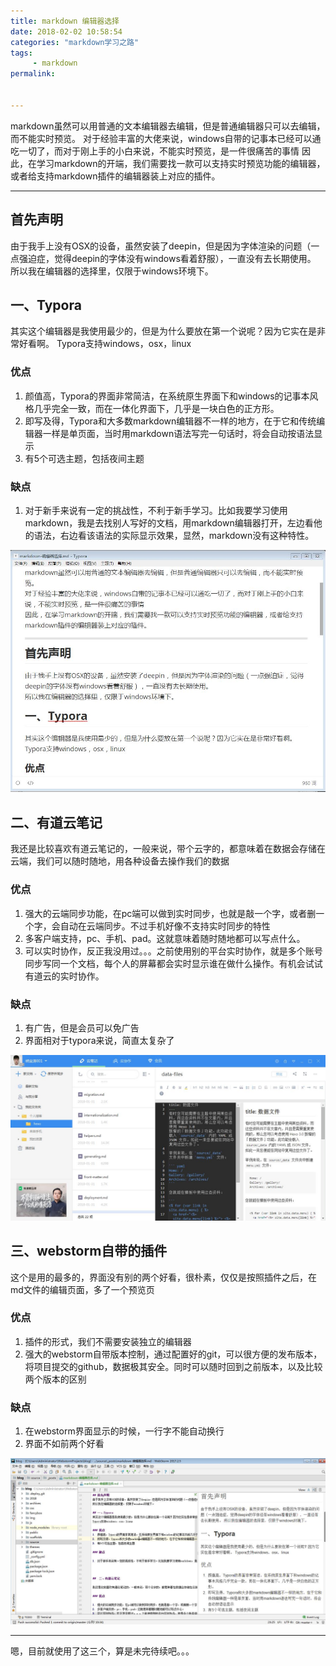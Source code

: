 ```yaml
---
title: markdown 编辑器选择
date: 2018-02-02 10:58:54
categories: "markdown学习之路"
tags:
     - markdown
permalink: 


---
```

markdown虽然可以用普通的文本编辑器去编辑，但是普通编辑器只可以去编辑，而不能实时预览。
对于经验丰富的大佬来说，windows自带的记事本已经可以通吃一切了，而对于刚上手的小白来说，不能实时预览，是一件很痛苦的事情
因此，在学习markdown的开端，我们需要找一款可以支持实时预览功能的编辑器，或者给支持markdown插件的编辑器装上对应的插件。

<!-- more -->

---
## 首先声明
由于我手上没有OSX的设备，虽然安装了deepin，但是因为字体渲染的问题（一点强迫症，觉得deepin的字体没有windows看着舒服），一直没有去长期使用。
所以我在编辑器的选择里，仅限于windows环境下。

## 一、Typora
其实这个编辑器是我使用最少的，但是为什么要放在第一个说呢？因为它实在是非常好看啊。
Typora支持windows，osx，linux

### 优点
1. 颜值高，Typora的界面非常简洁，在系统原生界面下和windows的记事本风格几乎完全一致，而在一体化界面下，几乎是一块白色的正方形。
2. 即写及得，Typora和大多数markdown编辑器不一样的地方，在于它和传统编辑器一样是单页面，当时用markdown语法写完一句话时，将会自动按语法显示
3. 有5个可选主题，包括夜间主题 

### 缺点

1. 对于新手来说有一定的挑战性，不利于新手学习。比如我要学习使用markdown，我是去找别人写好的文档，用markdown编辑器打开，左边看他的语法，右边看该语法的实际显示效果，显然，markdown没有这种特性。

![](https://github.com/hujintao0309/MarkDownPhotos/raw/master/%E6%88%AA%E5%9B%BE%E7%B1%BB/typora.JPG)

##  二、有道云笔记

我还是比较喜欢有道云笔记的，一般来说，带个云字的，都意味着在数据会存储在云端，我们可以随时随地，用各种设备去操作我们的数据

### 优点

1. 强大的云端同步功能，在pc端可以做到实时同步，也就是敲一个字，或者删一个字，会自动在云端同步。不过手机好像不支持实时同步的特性
2. 多客户端支持，pc、手机、pad。这就意味着随时随地都可以写点什么。
3. 可以实时协作，反正我没用过。。。之前使用别的平台实时协作，就是多个账号同步写同一个文档，每个人的屏幕都会实时显示谁在做什么操作。有机会试试有道云的实时协作。

### 缺点

1. 有广告，但是会员可以免广告
2. 界面相对于typora来说，简直太复杂了

![](https://github.com/hujintao0309/MarkDownPhotos/raw/master/%E6%88%AA%E5%9B%BE%E7%B1%BB/youdao.JPG)

## 三、webstorm自带的插件

这个是用的最多的，界面没有别的两个好看，很朴素，仅仅是按照插件之后，在md文件的编辑页面，多了一个预览页

### 优点

1. 插件的形式，我们不需要安装独立的编辑器
2. 强大的webstorm自带版本控制，通过配置好的git，可以很方便的发布版本，将项目提交的github，数据极其安全。同时可以随时回到之前版本，以及比较两个版本的区别

### 缺点

1. 在webstorm界面显示的时候，一行字不能自动换行
2. 界面不如前两个好看

![](https://github.com/hujintao0309/MarkDownPhotos/raw/master/%E6%88%AA%E5%9B%BE%E7%B1%BB/webstrom.JPG)

---

嗯，目前就使用了这三个，算是未完待续吧。。。